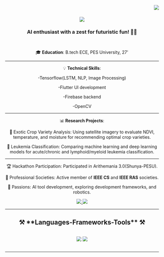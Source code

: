 <img align="right" src="https://visitor-badge.laobi.icu/badge?page_id=TEJASKUMAR-REDDY-J.TEJASKUMAR-REDDY-J" />

<h1 align="center">
    <img src="https://readme-typing-svg.herokuapp.com/?font=Righteous&size=35&center=true&vCenter=true&width=500&height=70&duration=4000&lines=Ahoy+Matey+!;+I'm+Tejaskumar+Reddy+J+!;" />
</h1>

<h3 align="center">AI enthusiast with a zest for futuristic fun! 🚀🤖</h3>

<br/>

<div align="center">
 
 🎓 **Education**: B.tech ECE, PES University, 27'

__________________________________________________________________________________________________________________________________________________

 💡 **Technical Skills**:

-Tensorflow(LSTM, NLP, Image Processing)

-Flutter UI development

-Firebase backend

-OpenCV

___________________________________________________________________________________________________________________________________________________

 📊 **Research Projects**:

🌾 Exotic Crop Variety Analysis: Using satellite imagery to evaluate NDVI, temperature, and moisture for recommending optimal crop varieties.

🧬 Leukemia Classification: Comparing machine learning and deep learning models for acute/chronic and lymphoid/myeloid leukemia classification.

____________________________________________________________________________________________________________________________________________________

🏆 Hackathon Participation: Participated in  Arithemania 3.0(Shunya-PESU). 
 
🤖 Professional Societies: Active member of **IEEE CS** and **IEEE RAS** societies.
 
🚀 Passions: AI tool development, exploring development frameworks, and robotics. 
 </div>
 
<div align="center"> 
  <a href="mailto:tejaskumar.jaikrishnan@gmail.com">
    <img src="https://img.shields.io/badge/Gmail-333333?style=for-the-badge&logo=gmail&logoColor=red" />
  </a>
  <a href="https://www.linkedin.com/in/tejaskumar-reddy-j-635624290/" target="_blank">
    <img src="https://img.shields.io/badge/LinkedIn-0077B5?style=for-the-badge&logo=linkedin&logoColor=white" target="_blank" />
  </a>
</div>

 <hr/>
 
<h2 align="center">⚒️ **Languages-Frameworks-Tools** ⚒️</h2>
<br/>
<div align="center">
    <img src="https://skillicons.dev/icons?i=flutter,vscode,github,tensorflow,opencv,matlab,figma,git,r" />
    <img src="https://skillicons.dev/icons?i=python,c,firebase,blender,autocad,arduino,notion,postgres,pycharm,dart" /><br>
</div>

<br/>
<hr/>

  <br/><br/><br/>
</div>
<br/>
